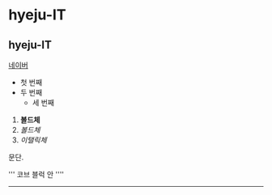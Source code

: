 # hyeju-IT
## hyeju-IT


[네이버](https://naver.com)

- 첫 번째    
 - 두 번째 
   - 세 번째
 1. **볼드체**
 2. _볼드체_
 3. *이탤릭체*

문단.


'''
코브 블럭 안
''''

* * *




